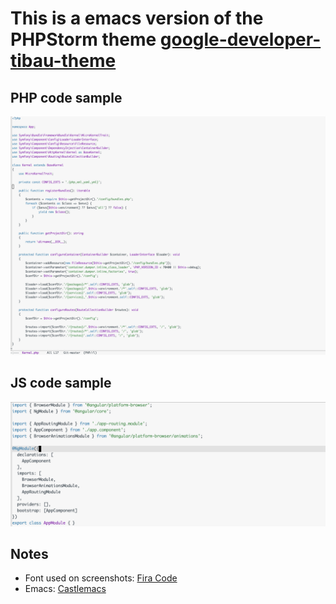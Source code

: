 # This is a emacs version of the PHPStorm theme [google-developer-tibau-theme](https://github.com/richellyitalo/google-developer-tibau-theme)

## PHP code sample
![](https://raw.githubusercontent.com/Ldnz/google-developer-tibau-emacs-theme/master/screenshots/php.png)

## JS code sample
![](https://raw.githubusercontent.com/Ldnz/google-developer-tibau-emacs-theme/master/screenshots/js.png)

## Notes
- Font used on screenshots: [Fira Code](https://github.com/tonsky/FiraCode)
- Emacs: [Castlemacs](https://github.com/freetonik/castlemacs)
